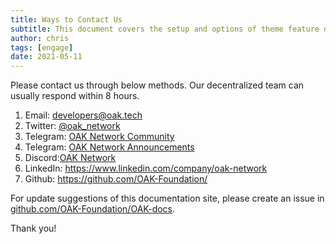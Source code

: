 ```yaml
---
title: Ways to Contact Us
subtitle: This document covers the setup and options of theme feature described in the doc title
author: chris
tags: [engage]
date: 2021-05-11
---
```


Please contact us through below methods. Our decentralized team can usually respond within 8 hours.

1. Email: <developers@oak.tech>
2. Twitter: [@oak_network](https://twitter.com/oak_network)
3. Telegram: [OAK Network Community](https://t.me/OAKNetworkCommunity)
4. Telegram: [OAK Network Announcements](https://t.me/OAK_Announcements)
5. Discord:[OAK Network](https://discord.gg/7W9UDvsbwh)
6. LinkedIn: <https://www.linkedin.com/company/oak-network>
7. Github: <https://github.com/OAK-Foundation/>

For update suggestions of this documentation site, please create an issue in [github.com/OAK-Foundation/OAK-docs](https://github.com/OAK-Foundation/OAK-docs/issues).

Thank you!